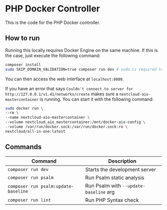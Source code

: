 # PHP Docker Controller

This is the code for the PHP Docker controller.

## How to run

Running this locally requires Docker Engine on the same machine. 
If this is the case, just execute the following command:

```bash
composer install
sudo SKIP_DOMAIN_VALIDATION=true composer run dev # sudo is required to access docker socket
```

You can then access the web interface at `localhost:8080`.

If you have an error that says `Couldn't connect to server for http://127.0.0.1/v1.41/networks/create` makes sure a `nextcloud-aio-mastercontainer` is running.
You can start it with the following command:

```bash
sudo docker run \
--rm \
--name nextcloud-aio-mastercontainer \
--volume nextcloud_aio_mastercontainer:/mnt/docker-aio-config \
--volume /var/run/docker.sock:/var/run/docker.sock:ro \
nextcloud/all-in-one:latest
```

## Commands

| Command                                 | Description                            |
|-----------------------------------------|----------------------------------------|
| `composer run dev`                      | Starts the development server          |
| `composer run psalm`                    | Run Psalm static analysis              |
| `composer run psalm:update-baseline`    | Run Psalm with `--update-baseline` arg |
| `composer run lint`                     | Run PHP Syntax check                   |

[//]: # (| `composer run php-deprecation-detector` | Run PHP Deprecation Detector           |)


